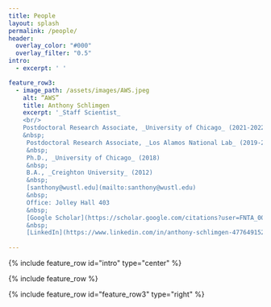 ```yaml
---
title: People
layout: splash
permalink: /people/
header:
  overlay_color: "#000"
  overlay_filter: "0.5"
intro: 
  - excerpt: ' '

feature_row3:
  - image_path: /assets/images/AWS.jpeg
    alt: “AWS”
    title: Anthony Schlimgen 
    excerpt: '_Staff Scientist_   
    <br/>
    Postdoctoral Research Associate, _University of Chicago_ (2021-2022) 
    &nbsp;
     Postdoctoral Research Associate, _Los Alamos National Lab_ (2019-2021) 
     &nbsp;
     Ph.D., _University of Chicago_ (2018) 
     &nbsp;
     B.A., _Creighton University_ (2012) 
     &nbsp;
     [santhony@wustl.edu](mailto:santhony@wustl.edu)  
     &nbsp;
     Office: Jolley Hall 403  
     &nbsp;
     [Google Scholar](https://scholar.google.com/citations?user=FNTA_00AAAAJ&hl=en&oi=sra)  
     &nbsp;
     [LinkedIn](https://www.linkedin.com/in/anthony-schlimgen-477649152/)'  
     
---
```


{% include feature_row id="intro" type="center" %}

{% include feature_row %}

{% include feature_row id="feature_row3" type="right" %}






 
